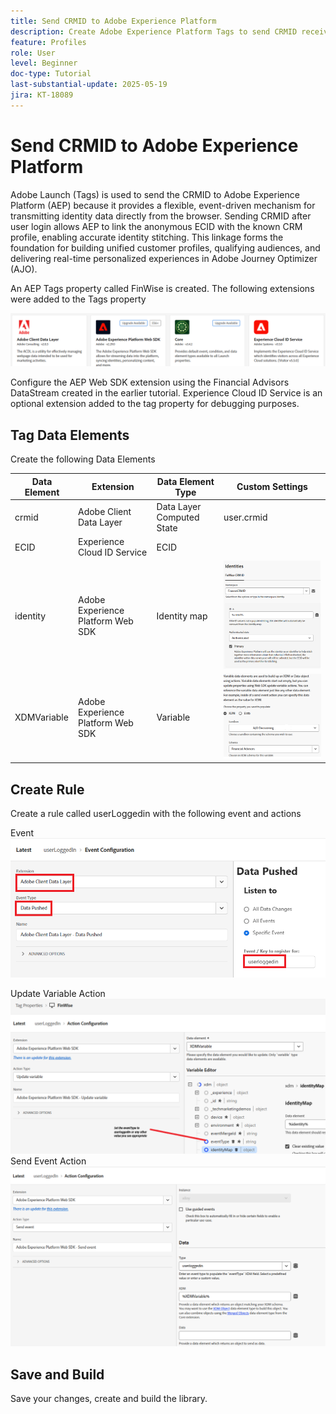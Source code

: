 ```yaml
---
title: Send CRMID to Adobe Experience Platform
description: Create Adobe Experience Platform Tags to send CRMID received from the browser to Adobe Experience Platform
feature: Profiles
role: User
level: Beginner
doc-type: Tutorial
last-substantial-update: 2025-05-19
jira: KT-18089
---
```

# Send CRMID to Adobe Experience Platform

Adobe Launch (Tags) is used to send the CRMID to Adobe Experience Platform (AEP) because it provides a flexible, event-driven mechanism for transmitting identity data directly from the browser. Sending CRMID after user login allows AEP to link the anonymous ECID with the known CRM profile, enabling accurate identity stitching. This linkage forms the foundation for building unified customer profiles, qualifying audiences, and delivering real-time personalized experiences in Adobe Journey Optimizer (AJO).

An AEP Tags property called FinWise is created. The following extensions were added to the Tags property

![tags-extensions](assets/tags-extensions.png)

Configure the AEP Web SDK extension using the Financial Advisors DataStream created in the earlier tutorial.
Experience Cloud ID Service is an optional extension added to the tag property for debugging purposes.

## Tag Data Elements

Create the following Data Elements

| Data Element | Extension                         | Data Element Type         | Custom Settings                        |
|--------------|-----------------------------------|---------------------------|----------------------------------------|
| crmid        | Adobe Client Data Layer           | Data Layer Computed State | user.crmid                             |
| ECID         | Experience Cloud ID Service       | ECID                      |                                        |
| identity     | Adobe Experience Platform Web SDK | Identity map              | ![image](assets/identity-settings.png) |
| XDMVariable  | Adobe Experience Platform Web SDK | Variable                  | ![image](assets/xdmvariable.png)       |

## Create Rule

Create a rule called userLoggedin with the following event and actions

Event
![event](assets/data-pushed-event.png)

Update Variable Action
![update-variable](assets/update-variable.png)
Send Event Action
![send-event](assets/send-event.png)

## Save and Build

Save your changes, create and build the library.

